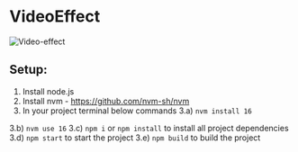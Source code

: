 # VideoEffect

![Video-effect](https://github.com/NiharikaSareen/VideoEffect/blob/master/Video-effect.gif)


## Setup:

1. Install node.js
2. Install nvm - https://github.com/nvm-sh/nvm
3. In your project terminal below commands 
  3.a) `nvm install 16`
  
  3.b) `nvm use 16`
  3.c) `npm i` or `npm install` to install all project dependencies
  3.d) `npm start` to start the project
  3.e) `npm build` to build the project
